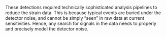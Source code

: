 These detections required technically sophisticated analysis pipelines to reduce the strain data. This is because typical events are buried under the detector noise, and cannot be simply “seen” in raw data at current sensitivities. Hence, any search for signals in the data needs to properly and precisely model the detector noise.
